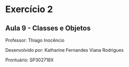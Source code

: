 # Exercício 2
## Aula 9 - Classes e Objetos

<p>Professor: Thiago Inocêncio</p>
<p>Desenvolvido por: Katharine Fernandes Viana Rodrigues</p>
<p>Prontuário: SP302718X</p>